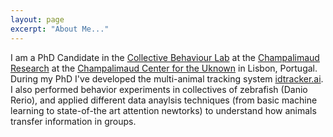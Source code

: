 ```yaml
---
layout: page
excerpt: "About Me..."
---
```


I am a PhD Candidate in the [Collective Behaviour Lab](https://www.fchampalimaud.org/researchfc/groups/grupo-collective-behavior) at the [Champalimaud Research](https://www.fchampalimaud.org/researchfc/) at the [Champalimaud Center for the Uknown](https://www.fchampalimaud.org/) in Lisbon, Portugal. During my PhD I've developed the multi-animal tracking system [idtracker.ai](https://idtrackerai.readthedocs.io/en/latest/). I also performed behavior experiments in collectives of zebrafish (Danio Rerio), and applied different data anaylsis techniques (from basic machine learning to state-of-the art attention newtorks) to understand how animals transfer information in groups.
